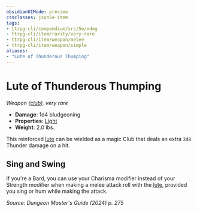 ```yaml
---
obsidianUIMode: preview
cssclasses: json5e-item
tags:
- ttrpg-cli/compendium/src/5e/xdmg
- ttrpg-cli/item/rarity/very-rare
- ttrpg-cli/item/weapon/melee
- ttrpg-cli/item/weapon/simple
aliases: 
- "Lute of Thunderous Thumping"
---
```

# Lute of Thunderous Thumping
*Weapon ([club](Інструменти%20ДМ/CLI/items/club-xphb.md)), very rare*  


- **Damage**: 1d4 bludgeoning
- **Properties**: [Light](Інструменти%20ДМ/CLI/rules/item-properties.md#Light)
- **Weight**: 2.0 lbs.

This reinforced [lute](Інструменти%20ДМ/CLI/items/lute-xphb.md) can be wielded as a magic Club that deals an extra `2d8` Thunder damage on a hit.

## Sing and Swing

If you're a Bard, you can use your Charisma modifier instead of your Strength modifier when making a melee attack roll with the [lute](Інструменти%20ДМ/CLI/items/lute-xphb.md), provided you sing or hum while making the attack.

*Source: Dungeon Master's Guide (2024) p. 275*